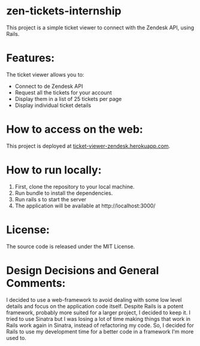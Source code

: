# zen-tickets-internship

This project is a simple ticket viewer to connect with the Zendesk API, using Rails.

# Features:
The ticket viewer allows you to:
* Connect to de Zendesk API
* Request all the tickets for your account
* Display them in a list of 25 tickets per page
* Display individual ticket details

# How to access on the web:

This project is deployed at <a href>ticket-viewer-zendesk.herokuapp.com</a>.

# How to run locally:

1. First, clone the repository to your local machine.
2. Run bundle to install the dependencies.
3. Run rails s to start the server
4. The application will be available at http://localhost:3000/ 

# License:
The source code is released under the MIT License.

# Design Decisions and General Comments:
I decided to use a web-framework to avoid dealing with some low level details and focus on the application code itself. Despite Rails is a potent framework, probably more suited for a larger project, I decided to keep it. I tried to use Sinatra but I was losing a lot of time making things that work in Rails work again in Sinatra, instead of refactoring my code. So, I decided for Rails to use my development time for a better code in a framework I'm more used to.
